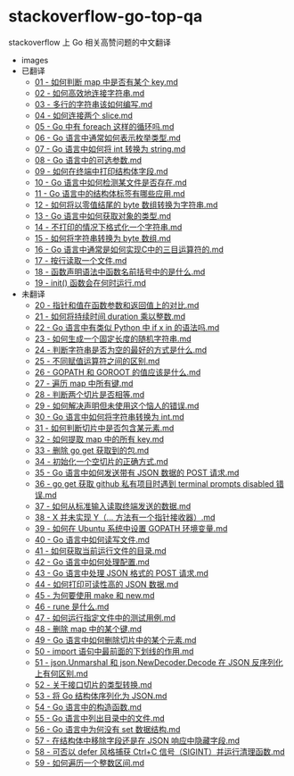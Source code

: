 # stackoverflow-go-top-qa

stackoverflow 上 Go 相关高赞问题的中文翻译

<!-- catalog -->

- images
- 已翻译
  - [01 - 如何判断 map 中是否有某个 key.md](contents/已翻译/01%20-%20如何判断%20map%20中是否有某个%20key.md)
  - [02 - 如何高效地连接字符串.md](contents/已翻译/02%20-%20如何高效地连接字符串.md)
  - [03 - 多行的字符串该如何编写.md](contents/已翻译/03%20-%20多行的字符串该如何编写.md)
  - [04 -  如何连接两个 slice.md](contents/已翻译/04%20-%20%20如何连接两个%20slice.md)
  - [05 - Go 中有 foreach 这样的循环吗.md](contents/已翻译/05%20-%20Go%20中有%20foreach%20这样的循环吗.md)
  - [06 - Go 语言中通常如何表示枚举类型.md](contents/已翻译/06%20-%20Go%20语言中通常如何表示枚举类型.md)
  - [07 - Go 语言中如何将 int 转换为 string.md](contents/已翻译/07%20-%20Go%20语言中如何将%20int%20转换为%20string.md)
  - [08 - Go 语言中的可选参数.md](contents/已翻译/08%20-%20Go%20语言中的可选参数.md)
  - [09 - 如何在终端中打印结构体字段.md](contents/已翻译/09%20-%20如何在终端中打印结构体字段.md)
  - [10 - Go 语言中如何检测某文件是否存在.md](contents/已翻译/10%20-%20Go%20语言中如何检测某文件是否存在.md)
  - [11 - Go 语言中的结构体标签有哪些应用.md](contents/已翻译/11%20-%20Go%20语言中的结构体标签有哪些应用.md)
  - [12 - 如何将以零值结尾的 byte 数组转换为字符串.md](contents/已翻译/12%20-%20如何将以零值结尾的%20byte%20数组转换为字符串.md)
  - [13 - Go 语言中如何获取对象的类型.md](contents/已翻译/13%20-%20Go%20语言中如何获取对象的类型.md)
  - [14 - 不打印的情况下格式化一个字符串.md](contents/已翻译/14%20-%20不打印的情况下格式化一个字符串.md)
  - [15 - 如何将字符串转换为 byte 数组.md](contents/已翻译/15%20-%20如何将字符串转换为%20byte%20数组.md)
  - [16 - Go 语言中通常是如何实现C中的三目运算符的.md](contents/已翻译/16%20-%20Go%20语言中通常是如何实现C中的三目运算符的.md)
  - [17 - 按行读取一个文件.md](contents/已翻译/17%20-%20按行读取一个文件.md)
  - [18 - 函数声明语法中函数名前括号中的是什么.md](contents/已翻译/18%20-%20函数声明语法中函数名前括号中的是什么.md)
  - [19 - init() 函数会在何时运行.md](contents/已翻译/19%20-%20init()%20函数会在何时运行.md)
- 未翻译
  - [20 - 指针和值在函数参数和返回值上的对比.md](contents/未翻译/20%20-%20指针和值在函数参数和返回值上的对比.md)
  - [21 - 如何将持续时间 duration 乘以整数.md](contents/未翻译/21%20-%20如何将持续时间%20duration%20乘以整数.md)
  - [22 - Go 语言中有类似 Python 中 if x in 的语法吗.md](contents/未翻译/22%20-%20Go%20语言中有类似%20Python%20中%20if%20x%20in%20的语法吗.md)
  - [23 - 如何生成一个固定长度的随机字符串.md](contents/未翻译/23%20-%20如何生成一个固定长度的随机字符串.md)
  - [24 - 判断字符串是否为空的最好的方式是什么.md](contents/未翻译/24%20-%20判断字符串是否为空的最好的方式是什么.md)
  - [25 - 不同赋值运算符之间的区别.md](contents/未翻译/25%20-%20不同赋值运算符之间的区别.md)
  - [26 - GOPATH 和 GOROOT 的值应该是什么.md](contents/未翻译/26%20-%20GOPATH%20和%20GOROOT%20的值应该是什么.md)
  - [27 - 遍历 map 中所有键.md](contents/未翻译/27%20-%20遍历%20map%20中所有键.md)
  - [28 - 判断两个切片是否相等.md](contents/未翻译/28%20-%20判断两个切片是否相等.md)
  - [29 - 如何解决声明但未使用这个恼人的错误.md](contents/未翻译/29%20-%20如何解决声明但未使用这个恼人的错误.md)
  - [30 - Go 语言中如何将字符串转换为 int.md](contents/未翻译/30%20-%20Go%20语言中如何将字符串转换为%20int.md)
  - [31 - 如何判断切片中是否包含某元素.md](contents/未翻译/31%20-%20如何判断切片中是否包含某元素.md)
  - [32 - 如何提取 map 中的所有 key.md](contents/未翻译/32%20-%20如何提取%20map%20中的所有%20key.md)
  - [33 - 删除 go get 获取到的包.md](contents/未翻译/33%20-%20删除%20go%20get%20获取到的包.md)
  - [34 - 初始化一个空切片的正确方式.md](contents/未翻译/34%20-%20初始化一个空切片的正确方式.md)
  - [35 - Go 语言中如何发送带有 JSON 数据的 POST 请求.md](contents/未翻译/35%20-%20Go%20语言中如何发送带有%20JSON%20数据的%20POST%20请求.md)
  - [36 - go get 获取 github 私有项目时遇到 terminal prompts disabled 错误.md](contents/未翻译/36%20-%20go%20get%20获取%20github%20私有项目时遇到%20terminal%20prompts%20disabled%20错误.md)
  - [37 - 如何从标准输入读取终端发送的数据.md](contents/未翻译/37%20-%20如何从标准输入读取终端发送的数据.md)
  - [38 - X 并未实现 Y（... 方法有一个指针接收器）.md](contents/未翻译/38%20-%20X%20并未实现%20Y（...%20方法有一个指针接收器）.md)
  - [39 - 如何在 Ubuntu 系统中设置 GOPATH 环境变量.md](contents/未翻译/39%20-%20如何在%20Ubuntu%20系统中设置%20GOPATH%20环境变量.md)
  - [40 - Go 语言中如何读写文件.md](contents/未翻译/40%20-%20Go%20语言中如何读写文件.md)
  - [41 - 如何获取当前运行文件的目录.md](contents/未翻译/41%20-%20如何获取当前运行文件的目录.md)
  - [42 - Go 语言中如何处理配置.md](contents/未翻译/42%20-%20Go%20语言中如何处理配置.md)
  - [43 - Go 语言中处理 JSON 格式的 POST 请求.md](contents/未翻译/43%20-%20Go%20语言中处理%20JSON%20格式的%20POST%20请求.md)
  - [44 - 如何打印可读性高的 JSON 数据.md](contents/未翻译/44%20-%20如何打印可读性高的%20JSON%20数据.md)
  - [45 - 为何要使用 make 和 new.md](contents/未翻译/45%20-%20为何要使用%20make%20和%20new.md)
  - [46 - rune 是什么.md](contents/未翻译/46%20-%20rune%20是什么.md)
  - [47 - 如何运行指定文件中的测试用例.md](contents/未翻译/47%20-%20如何运行指定文件中的测试用例.md)
  - [48 - 删除 map 中的某个键.md](contents/未翻译/48%20-%20删除%20map%20中的某个键.md)
  - [49 - Go 语言中如何删除切片中的某个元素.md](contents/未翻译/49%20-%20Go%20语言中如何删除切片中的某个元素.md)
  - [50 - import 语句中最前面的下划线的作用.md](contents/未翻译/50%20-%20import%20语句中最前面的下划线的作用.md)
  - [51 - json.Unmarshal 和 json.NewDecoder.Decode 在 JSON 反序列化上有何区别.md](contents/未翻译/51%20-%20json.Unmarshal%20和%20json.NewDecoder.Decode%20在%20JSON%20反序列化上有何区别.md)
  - [52 - 关于接口切片的类型转换.md](contents/未翻译/52%20-%20关于接口切片的类型转换.md)
  - [53 - 将 Go 结构体序列化为 JSON.md](contents/未翻译/53%20-%20将%20Go%20结构体序列化为%20JSON.md)
  - [54 - Go 语言中的构造函数.md](contents/未翻译/54%20-%20Go%20语言中的构造函数.md)
  - [55 - Go 语言中列出目录中的文件.md](contents/未翻译/55%20-%20Go%20语言中列出目录中的文件.md)
  - [56 - Go 语言中为何没有 set 数据结构.md](contents/未翻译/56%20-%20Go%20语言中为何没有%20set%20数据结构.md)
  - [57 - 在结构体中移除字段还是在 JSON 响应中隐藏字段.md](contents/未翻译/57%20-%20在结构体中移除字段还是在%20JSON%20响应中隐藏字段.md)
  - [58 - 可否以 defer 风格捕获 Ctrl+C 信号（SIGINT）并运行清理函数.md](contents/未翻译/58%20-%20可否以%20defer%20风格捕获%20Ctrl+C%20信号（SIGINT）并运行清理函数.md)
  - [59 - 如何遍历一个整数区间.md](contents/未翻译/59%20-%20如何遍历一个整数区间.md)

<!-- catalog -->